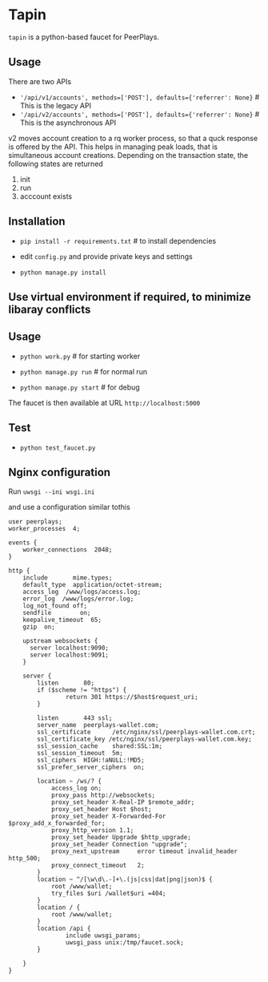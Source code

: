 # Tapin

`tapin` is a python-based faucet for PeerPlays.

## Usage
There are two APIs
* `'/api/v1/accounts', methods=['POST'], defaults={'referrer': None}` # This is the legacy API
* `'/api/v2/accounts', methods=['POST'], defaults={'referrer': None}` # This is the asynchronous API

v2 moves account creation to a rq worker process, so that a quck response is offered by the API.
This helps in managing peak loads, that is simultaneous account creations.
Depending on the transaction state, the following states are returned

1. init
2. run
3. acccount exists

## Installation

* `pip install -r requirements.txt` # to install dependencies

* edit `config.py` and provide private keys and settings
* `python manage.py install`

## Use virtual environment if required, to minimize libaray conflicts

## Usage

* `python work.py` # for starting worker 

* `python manage.py run` # for normal run
* `python manage.py start` # for debug

The faucet is then available at URL `http://localhost:5000`

## Test
* `python test_faucet.py`

## Nginx configuration

Run `uwsgi --ini wsgi.ini`

and use a configuration similar tothis

```
user peerplays;
worker_processes  4;

events {
    worker_connections  2048;
}

http {
    include       mime.types;
    default_type  application/octet-stream;
    access_log  /www/logs/access.log;
    error_log  /www/logs/error.log;
    log_not_found off;
    sendfile        on;
    keepalive_timeout  65;
    gzip  on;

    upstream websockets {
      server localhost:9090;
      server localhost:9091;
    }

    server {
        listen       80;
        if ($scheme != "https") {
                return 301 https://$host$request_uri;
        }

        listen       443 ssl;
        server_name  peerplays-wallet.com;
        ssl_certificate      /etc/nginx/ssl/peerplays-wallet.com.crt;
        ssl_certificate_key /etc/nginx/ssl/peerplays-wallet.com.key;
        ssl_session_cache    shared:SSL:1m;
        ssl_session_timeout  5m;
        ssl_ciphers  HIGH:!aNULL:!MD5;
        ssl_prefer_server_ciphers  on;

        location ~ /ws/? {
            access_log on;
            proxy_pass http://websockets;
            proxy_set_header X-Real-IP $remote_addr;
            proxy_set_header Host $host;
            proxy_set_header X-Forwarded-For $proxy_add_x_forwarded_for;
            proxy_http_version 1.1;
            proxy_set_header Upgrade $http_upgrade;
            proxy_set_header Connection "upgrade";
            proxy_next_upstream     error timeout invalid_header http_500;
            proxy_connect_timeout   2;
        }
        location ~ ^/[\w\d\.-]+\.(js|css|dat|png|json)$ {
            root /www/wallet;
            try_files $uri /wallet$uri =404;
        }
        location / {
            root /www/wallet;
        }
        location /api {
                include uwsgi_params;
                uwsgi_pass unix:/tmp/faucet.sock;
        }

    }
}
```
